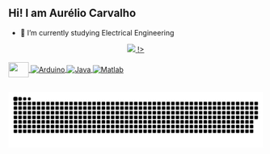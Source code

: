 ## Hi! I am Aurélio Carvalho

- 🎒 I’m currently studying Electrical Engineering

<div align="center">
  <a href="https://github.com/rafaballerini">
  <img height="180em" src="https://github-readme-stats.vercel.app/api?username=aureliovtc&show_icons=true&theme=dark&include_all_commits=true&count_private=true"/>
  <!Linguagens mais usadas <img height="180em" src="https://github-readme-stats.vercel.app/api/top-langs/?username=aureliovtc&layout=compact&langs_count=7&theme=dark"/>!>
</div>
  
  <div style="display: inline_block"><br>
  <img align="center" height="30" width="40" src="https://cdn.jsdelivr.net/gh/devicons/devicon/icons/android/android-original.svg">
  <img align="center" alt="Arduino" height="30" width="40" src="https://cdn.jsdelivr.net/gh/devicons/devicon/icons/arduino/arduino-original.svg">
  <img align="center" alt="Java" height="30" width="40" src="https://cdn.jsdelivr.net/gh/devicons/devicon/icons/java/java-original.svg">
  <img align="center" alt="Matlab" height="30" width="40" src="https://cdn.jsdelivr.net/gh/devicons/devicon/icons/matlab/matlab-original.svg">
</div>
  
  ##
  
  
![Snake animation](https://github.com/aureliovtc/aureliovtc/blob/output/github-contribution-grid-snake.svg)
